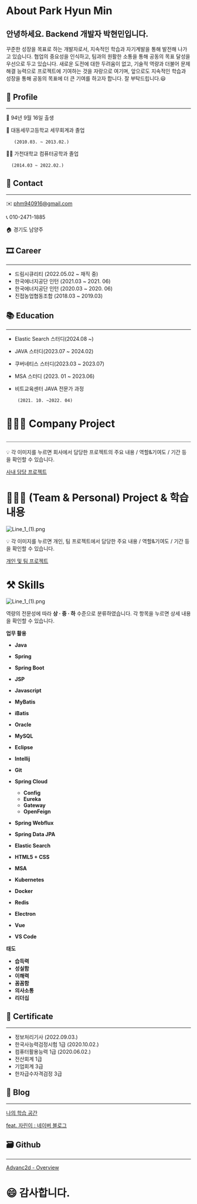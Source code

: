 # About Park Hyun Min

## 안녕하세요. Backend 개발자 박현민입니다.

꾸준한 성장을 목표로 하는 개발자로서, 지속적인 학습과 자기계발을 통해 발전해 나가고 있습니다. 협업의 중요성을 인식하고, 팀과의 원활한 소통을 통해 공동의 목표 달성을 우선으로 두고 있습니다. 새로운 도전에 대한 두려움이 없고, 기술적 역량과 더불어 문제 해결 능력으로 프로젝트에 기여하는 것을 자랑으로 여기며, 앞으로도 지속적인 학습과 성장을 통해 공동의 목표에 더 큰 기여를 하고자 합니다. 잘 부탁드립니다.😃

## 👦 Profile

---

👶  94년 9월 16일 출생

🏫  대동세무고등학교 세무회계과 졸업

       (2010.03. ~ 2013.02.)

👨‍🎓  가천대학교 컴퓨터공학과 졸업 

      (2014.03 ~ 2022.02.)

## 👋 Contact

---

✉️ phm940916@gmail.com 

📞 010-2471-1885

🏠 경기도 남양주

## 🎞 Career

---

- 드림시큐리티 (2022.05.02 ~ 재직 중)
- 한국에너지공단 인턴 (2021.03 ~ 2021. 06)
- 한국에너지공단 인턴 (2020.03 ~ 2020. 06)
- 진접농업협동조합  (2018.03 ~ 2019.03)

## 📚 Education

---

- Elastic Search 스터디(2024.08 ~)
- JAVA 스터디(2023.07 ~ 2024.02)
- 쿠버네티스 스터디(2023.03 ~ 2023.07)
- MSA 스터디 (2023. 01 ~ 2023.06)
- 비트교육센터 JAVA 전문가 과정

       (2021. 10. ~2022. 04)

# 👩🏻‍💻 Company Project

![Line_1_(1).png](img/Line_1_(1).png)

<aside>
💡 각 이미지를 누르면 회사에서 담당한 프로젝트의 주요 내용 / 역할&기여도 / 기간 등을 확인할 수 있습니다.

</aside>

[사내 담당 프로젝트](file/%E1%84%89%E1%85%A1%E1%84%82%E1%85%A2%20%E1%84%83%E1%85%A1%E1%86%B7%E1%84%83%E1%85%A1%E1%86%BC%20%E1%84%91%E1%85%B3%E1%84%85%E1%85%A9%E1%84%8C%E1%85%A6%E1%86%A8%E1%84%90%E1%85%B3%20abd5be8ce8ec46bbbb9efd5a6d90c6f1.csv)

# 👩🏻‍💻 (Team & Personal) Project & 학습 내용

![Line_1_(1).png](Line_1_(1).png)

<aside>
💡 각 이미지를 누르면 개인, 팀 프로젝트에서 담당한 주요 내용 / 역할&기여도 / 기간 등을 확인할 수 있습니다.

</aside>

[개인 및 팀 프로젝트](file/%E1%84%80%E1%85%A2%E1%84%8B%E1%85%B5%E1%86%AB%20%E1%84%86%E1%85%B5%E1%86%BE%20%E1%84%90%E1%85%B5%E1%86%B7%20%E1%84%91%E1%85%B3%E1%84%85%E1%85%A9%E1%84%8C%E1%85%A6%E1%86%A8%E1%84%90%E1%85%B3%2092714e156ee64eb48c13372069747251.csv)

# ⚒️ Skills

![Line_1_(1).png](Line_1_(1).png)

역량의 전문성에 따라 **상 · 중 · 하** 수준으로 분류하였습니다. 각 항목을 누르면 상세 내용을 확인할 수 있습니다. 

**업무 활용**

- **Java**
- **Spring**
- **Spring Boot**
- **JSP**
- **Javascript**
- **MyBatis**
- **iBatis**
- **Oracle**
- **MySQL**
- **Eclipse**
- **Intellij**
- **Git**

- **Spring Cloud**
    - **Config**
    - **Eureka**
    - **Gateway**
    - **OpenFeign**
- **Spring Webflux**
- **Spring Data JPA**
- **Elastic Search**
- **HTML5 + CSS**
- **MSA**
- **Kubernetes**
- **Docker**
- **Redis**
- **Electron**
- **Vue**
- **VS Code**

**태도**

- **습득력**
- **성실함**
- **이해력**
- **꼼꼼함**
- **의사소통**
- **리더십**

## 📑 Certificate

---

- 정보처리기사 (2022.09.03.)
- 한국사능력검정시험 1급 (2020.10.02.)
- 컴퓨터활용능력 1급 (2020.06.02.)
- 전산회계 1급
- 기업회계 3급
- 한자급수자격검정 3급

## 📝 Blog

---

[나의 학습 공간](https://advanc2d.notion.site/a7dcc6e5c5ef46529eec2f132cc67cc2)

[feat. 자린이 : 네이버 블로그](https://blog.naver.com/advanc2d)

## 🗃 Github

---

[Advanc2d - Overview](https://github.com/Advanc2d)

# 😄 감사합니다.